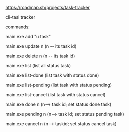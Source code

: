 https://roadmap.sh/projects/task-tracker


cli-tasl tracker 

commands:

main.exe add "u task"


main.exe update n (n -- its task id)


main.exe delete n (n -- its task id)


main.exe list (list all status task)

main.exe list-done (list task with status done)

main.exe list-pending (list task with status pending)

main.exe list-cancel (list task with status cancel)

main.exe done n (n--> task id; set status done task)

main.exe pending n (n--> task id; set status pending task)

main.exe cancel n (n--> taskid; set status cancel task)

